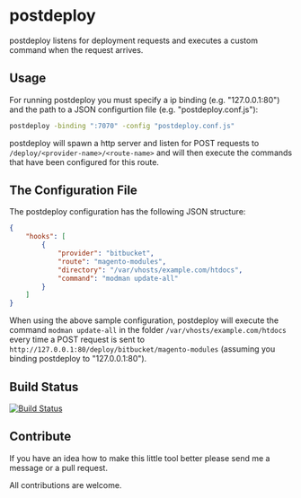 # postdeploy

postdeploy listens for deployment requests and executes a custom command when the request arrives.

## Usage

For running postdeploy you must specify a ip binding (e.g. "127.0.0.1:80") and the path to a JSON configurtion file (e.g. "postdeploy.conf.js"):

```bash
postdeploy -binding ":7070" -config "postdeploy.conf.js"
```

postdeploy will spawn a http server and listen for POST requests to `/deploy/<provider-name>/<route-name>` and will then execute the commands that have been configured for this route.

## The Configuration File

The postdeploy configuration has the following JSON structure:

```json
{
	"hooks": [
		{
			"provider": "bitbucket",
			"route": "magento-modules",
			"directory": "/var/vhosts/example.com/htdocs",
			"command": "modman update-all"
		}
	] 
}
```

When using the above sample configuration, postdeploy will execute the command `modman update-all` in the folder `/var/vhosts/example.com/htdocs` every time a POST request is sent to `http://127.0.0.1:80/deploy/bitbucket/magento-modules` (assuming you binding postdeploy to "127.0.0.1:80").

## Build Status

[![Build Status](https://travis-ci.org/andreaskoch/postdeploy.png?branch=master)](https://travis-ci.org/andreaskoch/postdeploy)

## Contribute

If you have an idea how to make this little tool better please send me a message or a pull request.

All contributions are welcome.